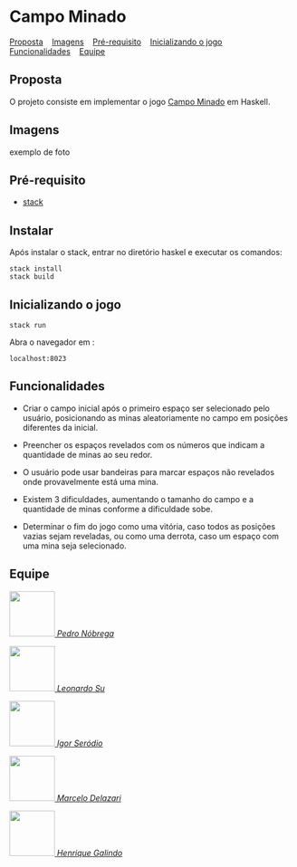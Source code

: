 # Campo Minado

<p>
  <a href="#proposta">Proposta</a>&nbsp;&nbsp;&nbsp;
  <a href="#imagens">Imagens</a>&nbsp;&nbsp;&nbsp;
  <a href="#pré-requisito">Pré-requisito</a>&nbsp;&nbsp;&nbsp;
  <a href="#inicializando-o-jogo">Inicializando o jogo</a>&nbsp;&nbsp;&nbsp;
  <a href="#funcionalidades">Funcionalidades</a>&nbsp;&nbsp;&nbsp;
  <a href="#equipe">Equipe</a>&nbsp;&nbsp;&nbsp;
</p>

## Proposta
O projeto consiste em implementar o jogo [Campo Minado](https://pt.wikipedia.org/wiki/Campo_minado) em Haskell.

## Imagens
exemplo de foto


##  Pré-requisito

* [stack](https://docs.haskellstack.org/en/stable/README/)

##  Instalar

Após instalar o stack, entrar no diretório haskel e executar os comandos:
```
stack install
stack build
```

## Inicializando o jogo

```
stack run
```
Abra o navegador em :
```
localhost:8023
```


##  Funcionalidades

* Criar o campo inicial após o primeiro espaço ser selecionado pelo usuário, posicionando as minas aleatoriamente no campo em posições diferentes da inicial.

* Preencher os espaços revelados com os números que indicam a quantidade de minas ao seu redor.

* O usuário pode usar bandeiras para marcar espaços não revelados onde provavelmente está uma mina.

* Existem 3 dificuldades, aumentando o tamanho do campo e a quantidade de minas conforme a dificuldade sobe.

* Determinar o fim do jogo como uma vitória, caso todos as posições vazias sejam reveladas, ou como uma derrota, caso um espaço com uma mina seja selecionado.

##  Equipe
<p>
<a href="https://github.com/PedroHMNobrega">
<img height="80em" width="80em" src="https://avatars.githubusercontent.com/u/54116203?v=4"/>  
  <em>Pedro Nóbrega</em>
</p>
  
<p>
<a href="https://github.com/Leonardosu">
<img height="80em" width="80em" src="https://avatars.githubusercontent.com/u/21243154?v=4" alt>
    <em>Leonardo Su</em>
</p>
    
<p>
<a href="https://github.com/IgorSerodio">
<img height="80em" width="80em" src="https://avatars.githubusercontent.com/u/79673301?v=4"/>  
  <em>Igor Seródio</em>
</p>
      
<p>
<a href="https://github.com/marcelodelazari">
<img height="80em" width="80em" src="https://avatars.githubusercontent.com/u/54554621?v=4"/>  
  <em>Marcelo Delazari</em>
</p>
        
<p>
  <a href="https://github.com/HenriqueGalindo">
  <img height="80em" width="80em" src="https://avatars.githubusercontent.com/u/55746037?v=4"/>  
  <em>Henrique Galindo</em>
</p>
